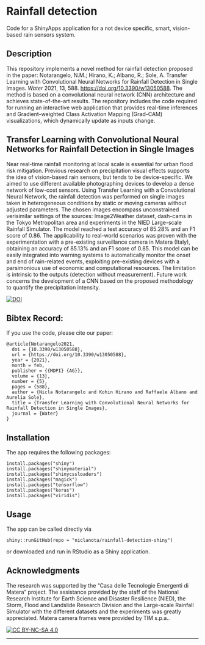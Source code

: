 # Rainfall detection
Code for a ShinyApps application for a not device specific, smart, vision-based rain sensors system.

## Description
This repository implements a novel method for rainfall detection proposed in the paper: Notarangelo, N.M.; Hirano, K.; Albano, R.; Sole, A. Transfer Learning with Convolutional Neural Networks for Rainfall Detection in Single Images. *Water* 2021, 13, 588. https://doi.org/10.3390/w13050588. The method is based on a convolutional neural network (CNN) architecture and achieves state-of-the-art results. The repository includes the code required for running an interactive web application that provides real-time inferences and Gradient-weighted Class Activation Mapping (Grad-CAM) visualizations, which dynamically update as inputs change. 

## Transfer Learning with Convolutional Neural Networks for Rainfall Detection in Single Images
Near real-time rainfall monitoring at local scale is essential for urban flood risk mitigation. Previous research on precipitation visual effects supports the idea of vision-based rain sensors, but tends to be device-specific. We aimed to use different available photographing devices to develop a dense network of low-cost sensors. Using Transfer Learning with a Convolutional Neural Network, the rainfall detection was performed on single images taken in heterogeneous conditions by static or moving cameras without adjusted parameters. The chosen images encompass unconstrained verisimilar settings of the sources: Image2Weather dataset, dash-cams in the Tokyo Metropolitan area and experiments in the NIED Large-scale Rainfall Simulator. The model reached a test accuracy of 85.28% and an F1 score of 0.86. The applicability to real-world scenarios was proven with the experimentation with a pre-existing surveillance camera in Matera (Italy), obtaining an accuracy of 85.13% and an F1 score of 0.85. This model can be easily integrated into warning systems to automatically monitor the onset and end of rain-related events, exploiting pre-existing devices with a parsimonious use of economic and computational resources. The limitation is intrinsic to the outputs (detection without measurement). Future work concerns the development of a CNN based on the proposed methodology to quantify the precipitation intensity.

[![DOI](https://img.shields.io/badge/DOI-10.3390%2Fw13050588-blue.svg)](https://doi.org/10.3390/w13050588)

## Bibtex Record: 
If you use the code, please cite our paper:

```
@article{Notarangelo2021,
  doi = {10.3390/w13050588},
  url = {https://doi.org/10.3390/w13050588},
  year = {2021},
  month = feb,
  publisher = {{MDPI} {AG}},
  volume = {13},
  number = {5},
  pages = {588},
  author = {Nicla Notarangelo and Kohin Hirano and Raffaele Albano and Aurelia Sole},
  title = {Transfer Learning with Convolutional Neural Networks for Rainfall Detection in Single Images},
  journal = {Water}
}
```

## Installation
The app requires the following packages:

```
install.packages("shiny")
install.packages("shinymaterial")
install.packages("shinycssloaders")
install.packages("magick")
install.packages("tensorflow")
install.packages("keras")
install.packages("viridis")

```

## Usage

The app can be called directly via 

```
shiny::runGitHub(repo = "niclanota/rainfall-detection-shiny")
```
or downloaded and run in RStudio as a Shiny application.
   
## Acknowledgments
The research was supported by the “Casa delle Tecnologie Emergenti di Matera” project.
The assistance provided by the staff of the National Research Institute for Earth Science and Disaster Resilience (NIED), the Storm, Flood and Landslide Research Division and the Large-scale Rainfall Simulator with the different datasets and the experiments was greatly appreciated. Matera camera frames were provided by TIM s.p.a..

[![CC BY-NC-SA 4.0][cc-by-nc-sa-image]][cc-by-nc-sa]

[cc-by-nc-sa]: http://creativecommons.org/licenses/by-nc-sa/4.0/
[cc-by-nc-sa-image]: https://licensebuttons.net/l/by-nc-sa/4.0/88x31.png
[cc-by-nc-sa-shield]: https://img.shields.io/badge/License-CC%20BY--NC--SA%204.0-lightgrey.svg

****

